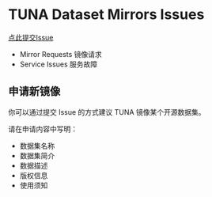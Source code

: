 # TUNA Dataset Mirrors Issues

[点此提交Issue](https://github.com/tuna/dataset-issues/issues/new)

- Mirror Requests 镜像请求
- Service Issues 服务故障

## 申请新镜像

你可以通过提交 Issue 的方式建议 TUNA 镜像某个开源数据集。

请在申请内容中写明：
- 数据集名称
- 数据集简介
- 数据描述
- 版权信息
- 使用须知
